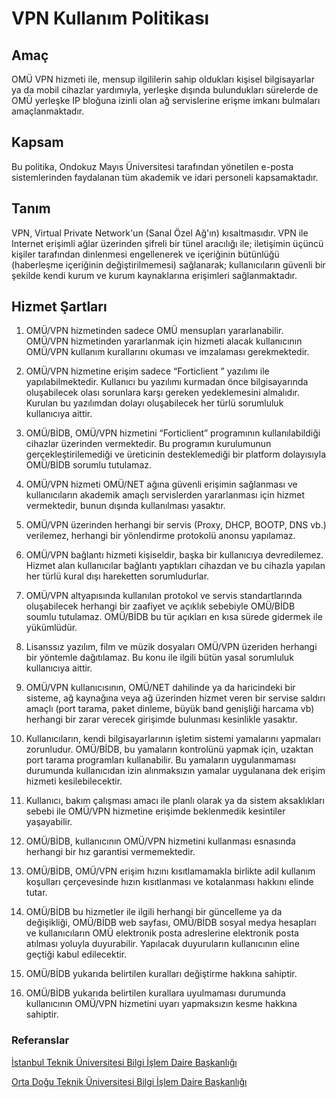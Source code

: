 # VPN Kullanım Politikası 

## Amaç

OMÜ VPN hizmeti ile, mensup ilgililerin  sahip oldukları kişisel bilgisayarlar ya da mobil cihazlar yardımıyla, yerleşke dışında bulundukları sürelerde de OMÜ yerleşke IP bloğuna  izinli olan ağ servislerine erişme imkanı bulmaları amaçlanmaktadır.
 
## Kapsam

Bu politika, Ondokuz Mayıs Üniversitesi tarafından yönetilen e-posta sistemlerinden faydalanan tüm akademik ve idari personeli kapsamaktadır.

## Tanım

VPN, Virtual Private Network'un (Sanal Özel Ağ'ın) kısaltmasıdır. VPN ile Internet erişimli ağlar üzerinden şifreli bir tünel aracılığı ile; iletişimin üçüncü kişiler tarafından dinlenmesi engellenerek
 ve içeriğinin bütünlüğü (haberleşme içeriğinin değiştirilmemesi) sağlanarak; kullanıcıların güvenli 
bir şekilde kendi kurum ve kurum kaynaklarına erişimleri sağlanmaktadır.

## Hizmet Şartları

1. OMÜ/VPN hizmetinden sadece OMÜ mensupları yararlanabilir. OMÜ/VPN hizmetinden yararlanmak için hizmeti alacak kullanıcının OMÜ/VPN kullanım kurallarını okuması ve imzalaması gerekmektedir.

2. OMÜ/VPN hizmetine erişim sadece “Forticlient ” yazılımı ile yapılabilmektedir. Kullanıcı bu yazılımı kurmadan önce bilgisayarında oluşabilecek olası sorunlara karşı gereken yedeklemesini almalıdır. Kurulan bu yazılımdan dolayı oluşabilecek her türlü sorumluluk kullanıcıya aittir. 

3. OMÜ/BİDB, OMÜ/VPN hizmetini “Forticlient” programının kullanılabildiği cihazlar üzerinden vermektedir. Bu programın kurulumunun gerçekleştirilemediği ve üreticinin desteklemediği bir platform dolayısıyla OMÜ/BİDB sorumlu tutulamaz.

4. OMÜ/VPN hizmeti OMÜ/NET ağına güvenli erişimin sağlanması ve kullanıcıların akademik amaçlı servislerden yararlanması için hizmet vermektedir, bunun dışında kullanılması yasaktır. 

5. OMÜ/VPN üzerinden herhangi bir servis (Proxy, DHCP, BOOTP, DNS vb.) verilemez, herhangi bir yönlendirme protokolü anonsu yapılamaz. 

6. OMÜ/VPN bağlantı hizmeti kişiseldir, başka bir kullanıcıya devredilemez. Hizmet alan kullanıcılar bağlantı yaptıkları cihazdan ve bu cihazla yapılan her türlü kural dışı hareketten sorumludurlar. 

7. OMÜ/VPN altyapısında kullanılan protokol ve servis standartlarında oluşabilecek herhangi bir zaafiyet ve açıklık sebebiyle OMÜ/BİDB soumlu tutulamaz. OMÜ/BİDB bu tür açıkları en kısa sürede gidermek ile yükümlüdür. 

8. Lisanssız yazılım, film ve müzik dosyaları OMÜ/VPN üzeriden herhangi bir yöntemle dağıtılamaz. Bu konu ile ilgili bütün yasal sorumluluk kullanıcıya aittir. 

9. OMÜ/VPN kullanıcısının, OMÜ/NET dahilinde ya da haricindeki bir sisteme, ağ kaynağına veya ağ üzerinden hizmet veren bir servise saldırı amaçlı (port tarama, paket dinleme, büyük band genişliği harcama vb) herhangi bir zarar verecek girişimde bulunması kesinlikle yasaktır. 

10. Kullanıcıların, kendi bilgisayarlarının işletim sistemi yamalarını yapmaları zorunludur. OMÜ/BİDB, bu yamaların kontrolünü yapmak için, uzaktan port tarama programları kullanabilir. Bu yamaların uygulanmaması durumunda kullanıcıdan izin alınmaksızın yamalar uygulanana dek erişim hizmeti kesilebilecektir. 

11. Kullanıcı, bakım çalışması amacı ile planlı olarak ya da sistem aksaklıkları sebebi ile OMÜ/VPN hizmetine erişimde beklenmedik kesintiler yaşayabilir.

12. OMÜ/BİDB, kullanıcının OMÜ/VPN hizmetini kullanması esnasında herhangi bir hız garantisi vermemektedir. 

13. OMÜ/BİDB, OMÜ/VPN erişim hızını kısıtlamamakla birlikte adil kullanım koşulları çerçevesinde hızın kısıtlanması ve kotalanması hakkını elinde tutar.

14. OMÜ/BİDB bu hizmetler ile ilgili herhangi bir güncelleme ya da değişikliği, OMÜ/BİDB web sayfası, OMÜ/BİDB sosyal medya hesapları ve kullanıcıların OMÜ elektronik posta adreslerine elektronik posta atılması yoluyla duyurabilir. Yapılacak duyuruların kullanıcının eline geçtiği kabul edilecektir. 

15. OMÜ/BİDB yukarıda belirtilen kuralları değiştirme hakkına sahiptir. 

16. OMÜ/BİDB yukarıda belirtilen kurallara uyulmaması durumunda kullanıcının OMÜ/VPN hizmetini uyarı yapmaksızın kesme hakkına sahiptir.

### Referanslar
[İstanbul Teknik Üniversitesi Bilgi İşlem Daire Başkanlığı](http://www.calismagruplari.itu.edu.tr/eskiler/politikalar-eski/vpn-kullanim-politikalari)

[Orta Doğu Teknik Üniversitesi Bilgi İşlem Daire Başkanlığı](https://faq.cc.metu.edu.tr/tr/sss/odtu-vpn-hizmeti-kullanim-politikasi)
